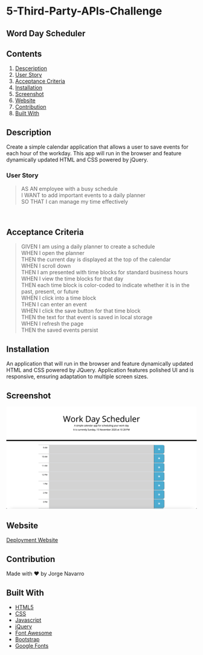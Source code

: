 # 5-Third-Party-APIs-Challenge
## Word Day Scheduler

## Contents
1. [Desceription](#description)
2. [User Story](#user-story)
3. [Acceptance Criteria](#acceptance-criteria)
4. [Installation](#installation)
5. [Screenshot](#screenshot)
6. [Website](#website)
7. [Contribution](#contribution)
8. [Built With](#built-with)


## Description
Create a simple calendar application that allows a user to save events for each hour of the workday. This app will run in the browser and feature dynamically updated HTML and CSS powered by jQuery.

### User Story
>AS AN employee with a busy schedule <br>
>I WANT to add important events to a daily planner<br>
>SO THAT I can manage my time effectively<br>
<br>

## Acceptance Criteria
>GIVEN I am using a daily planner to create a schedule<br>
>WHEN I open the planner<br>
>THEN the current day is displayed at the top of the calendar<br>
>WHEN I scroll down<br>
>THEN I am presented with time blocks for standard business hours<br>
>WHEN I view the time blocks for that day<br>
>THEN each time block is color-coded to indicate whether it is in the past, present, or future<br>
>WHEN I click into a time block<br>
>THEN I can enter an event<br>
>WHEN I click the save button for that time block<br>
>THEN the text for that event is saved in local storage<br>
>WHEN I refresh the page<br>
>THEN the saved events persist<br>

## Installation
An application that will run in the browser and feature dynamically updated HTML and CSS powered by JQuery. Application features polished UI and is responsive, ensuring adaptation to multiple screen sizes.


## Screenshot
![Work Day Scheduler](./assets/images/workday-scheduler.png)
<br>

## Website
[Deployment Website](https://jorgeebn16.github.io/taskinator-pro/)

## Contribution
Made with ❤️ by Jorge Navarro

## Built With
* [HTML5](https://developer.mozilla.org/en-US/docs/Web/Guide/HTML/HTML5)
* [CSS](https://developer.mozilla.org/en-US/docs/Web/CSS)
* [Javascript](https://developer.mozilla.org/en-US/docs/Web/JavaScript)
* [jQuery](https://jquery.com/)
* [Font Awesome](https://fontawesome.com/)
* [Bootstrap](https://getbootstrap.com/)
* [Google Fonts](https://fonts.google.com/)